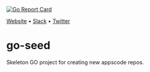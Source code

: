 [![Go Report Card](https://goreportcard.com/badge/github.com/appscode/go-seed)](https://goreportcard.com/report/github.com/appscode/go-seed)

[Website](https://appscode.com) • [Slack](https://slack.appscode.com) • [Twitter](https://twitter.com/AppsCodeHQ)

# go-seed

Skeleton GO project for creating new appscode repos.
